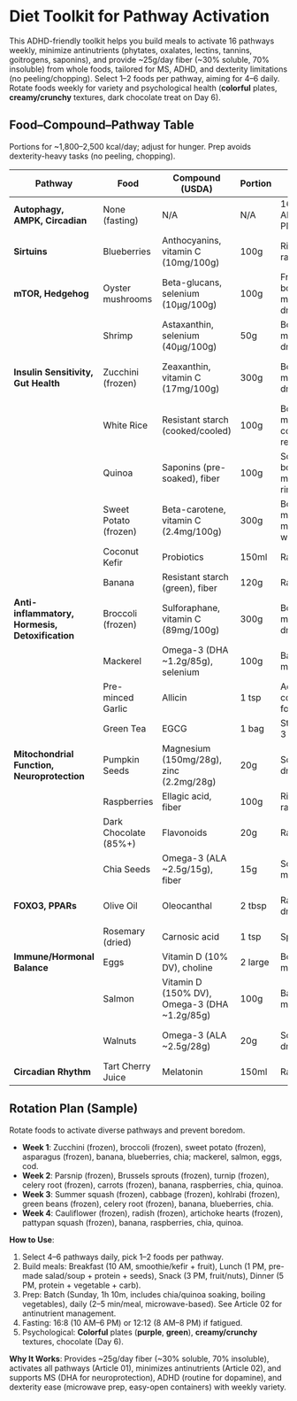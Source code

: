 # Diet Toolkit for Pathway Activation

This ADHD-friendly toolkit helps you build meals to activate 16 pathways weekly, minimize antinutrients (phytates, oxalates, lectins, tannins, goitrogens, saponins), and provide ~25g/day fiber (~30% soluble, 70% insoluble) from whole foods, tailored for MS, ADHD, and dexterity limitations (no peeling/chopping). Select 1–2 foods per pathway, aiming for 4–6 daily. Rotate foods weekly for variety and psychological health (**colorful** plates, **creamy/crunchy** textures, dark chocolate treat on Day 6).

## Food–Compound–Pathway Table

Portions for ~1,800–2,500 kcal/day; adjust for hunger. Prep avoids dexterity-heavy tasks (no peeling, chopping).

| **Pathway**                                     | **Food**              | **Compound (USDA)**                          | **Portion** | **Prep**                    | **Notes**                                                     |
| ----------------------------------------------- | --------------------- | -------------------------------------------- | ----------- | --------------------------- | ------------------------------------------------------------- |
| **Autophagy, AMPK, Circadian**                  | None (fasting)        | N/A                                          | N/A         | 16:8 (10 AM–6 PM)           | Water or chamomile tea (steep 2 min).                         |
| **Sirtuins**                                    | Blueberries           | Anthocyanins, vitamin C (10mg/100g)          | 100g        | Rinse, raw                  | **Purple**, soluble fiber ~1.4g/100g.                         |
| **mTOR, Hedgehog**                              | Oyster mushrooms      | Beta-glucans, selenium (10µg/100g)           | 100g        | Frozen, boil 7 min, drain   | **White**, creamy texture, fiber ~2.5g/100g.                  |
|                                                 | Shrimp                | Astaxanthin, selenium (40µg/100g)            | 50g         | Boil 3 min, drain           | **Pink**, comfort food, fiber 0g.                             |
| **Insulin Sensitivity, Gut Health**             | Zucchini (frozen)     | Zeaxanthin, vitamin C (17mg/100g)            | 300g        | Boil 7 min, drain           | **Green**, low oxalate, fiber ~3g/300g (insoluble).           |
|                                                 | White Rice            | Resistant starch (cooked/cooled)             | 100g        | Boil 15 min, cool, reheat   | Low phytate, fiber ~0.4g/100g.                                |
|                                                 | Quinoa                | Saponins (pre-soaked), fiber                 | 100g        | Soak 8h, boil 15 min, rinse | Soluble/insoluble fiber ~2.8g/100g.                           |
|                                                 | Sweet Potato (frozen) | Beta-carotene, vitamin C (2.4mg/100g)        | 300g        | Boil 10 min, mash/eat whole | **Orange**, low lectin, fiber ~4g/300g (soluble/insoluble).   |
|                                                 | Coconut Kefir         | Probiotics                                   | 150ml       | Raw                         | **Creamy**, gut health, fiber 0g.                             |
|                                                 | Banana                | Resistant starch (green), fiber              | 120g        | Raw                         | **Sweet**, soluble fiber ~3g/120g.                            |
| **Anti-inflammatory, Hormesis, Detoxification** | Broccoli (frozen)     | Sulforaphane, vitamin C (89mg/100g)          | 300g        | Boil 7 min, drain           | **Green**, low oxalate, fiber ~4.5g/300g (soluble/insoluble). |
|                                                 | Mackerel              | Omega-3 (DHA ~1.2g/85g), selenium            | 100g        | Bake 15 min                 | **Comfort**, anti-inflammatory, fiber 0g.                     |
|                                                 | Pre-minced Garlic     | Allicin                                      | 1 tsp       | Add to cooked food          | **Bold**, anti-inflammatory, fiber 0g.                        |
|                                                 | Green Tea             | EGCG                                         | 1 bag       | Steep 2–3 min               | Low tannins, calming, fiber 0g.                               |
| **Mitochondrial Function, Neuroprotection**     | Pumpkin Seeds         | Magnesium (150mg/28g), zinc (2.2mg/28g)      | 20g         | Soak 8h, dry                | **Crunchy**, low phytates, insoluble fiber ~1g/20g.           |
|                                                 | Raspberries           | Ellagic acid, fiber                          | 100g        | Rinse, raw                  | **Red**, soluble fiber ~6.5g/100g.                            |
|                                                 | Dark Chocolate (85%+) | Flavonoids                                   | 20g         | Raw                         | **Comfort**, mood boost, fiber 0g.                            |
|                                                 | Chia Seeds            | Omega-3 (ALA ~2.5g/15g), fiber               | 15g         | Soak 30 min                 | **Gel-like**, soluble fiber ~5g/15g.                          |
| **FOXO3, PPARs**                                | Olive Oil             | Oleocanthal                                  | 2 tbsp      | Raw, dressing               | Healthy fats, anti-inflammatory, fiber 0g.                    |
|                                                 | Rosemary (dried)      | Carnosic acid                                | 1 tsp       | Sprinkle                    | For PPARs, easy to sprinkle, fiber 0g.                        |
| **Immune/Hormonal Balance**                     | Eggs                  | Vitamin D (10% DV), choline                  | 2 large     | Boil 10 min                 | **Comfort**, easy protein, fiber 0g.                          |
|                                                 | Salmon                | Vitamin D (150% DV), Omega-3 (DHA ~1.2g/85g) | 100g        | Bake 15 min                 | **Comfort**, neuroprotection, fiber 0g.                       |
|                                                 | Walnuts               | Omega-3 (ALA ~2.5g/28g)                      | 20g         | Soak 8h, dry                | **Crunchy**, low phytates, insoluble fiber ~1g/20g.           |
| **Circadian Rhythm**                            | Tart Cherry Juice     | Melatonin                                    | 150ml       | Raw                         | **Red**, evening only, fiber 0g.                              |

## Rotation Plan (Sample)

Rotate foods to activate diverse pathways and prevent boredom.

- **Week 1**: Zucchini (frozen), broccoli (frozen), sweet potato (frozen), asparagus (frozen), banana, blueberries, chia; mackerel, salmon, eggs, cod.
- **Week 2**: Parsnip (frozen), Brussels sprouts (frozen), turnip (frozen), celery root (frozen), carrots (frozen), banana, raspberries, chia, quinoa.
- **Week 3**: Summer squash (frozen), cabbage (frozen), kohlrabi (frozen), green beans (frozen), celery root (frozen), banana, blueberries, chia.
- **Week 4**: Cauliflower (frozen), radish (frozen), artichoke hearts (frozen), pattypan squash (frozen), banana, raspberries, chia, quinoa.

**How to Use**:

1. Select 4–6 pathways daily, pick 1–2 foods per pathway.
2. Build meals: Breakfast (10 AM, smoothie/kefir + fruit), Lunch (1 PM, pre-made salad/soup + protein + seeds), Snack (3 PM, fruit/nuts), Dinner (5 PM, protein + vegetable + carb).
3. Prep: Batch (Sunday, 1h 10m, includes chia/quinoa soaking, boiling vegetables), daily (2–5 min/meal, microwave-based). See Article 02 for antinutrient management.
4. Fasting: 16:8 (10 AM–6 PM) or 12:12 (8 AM–8 PM) if fatigued.
5. Psychological: **Colorful** plates (**purple**, **green**), **creamy/crunchy** textures, chocolate (Day 6).

**Why It Works**: Provides ~25g/day fiber (~30% soluble, 70% insoluble), activates all pathways (Article 01), minimizes antinutrients (Article 02), and supports MS (DHA for neuroprotection), ADHD (routine for dopamine), and dexterity ease (microwave prep, easy-open containers) with weekly variety.
